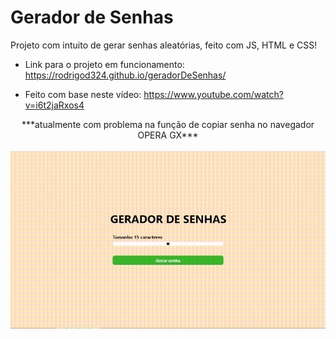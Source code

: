 # Gerador de Senhas
Projeto com intuito de gerar senhas aleatórias, feito com JS, HTML e CSS!
* Link para o projeto em funcionamento: https://rodrigod324.github.io/geradorDeSenhas/

* Feito com base neste vídeo: https://www.youtube.com/watch?v=i6t2jaRxos4

<div align="center">
  ***atualmente com problema na função de copiar senha no navegador OPERA GX***
</div>

<br>
<div align="center">
<img src ="https://github.com/RodrigoD324/geradorDeSenhas/blob/master/gerador%20de%20senhas.gif" width="1000px" />
 </div>
